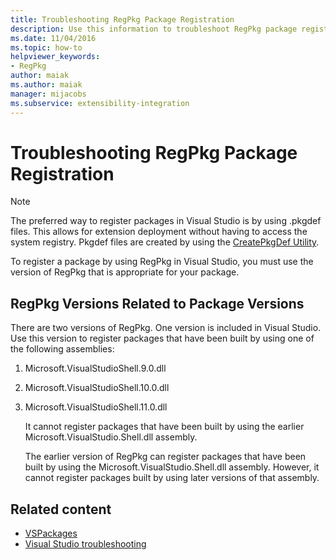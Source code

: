 ```yaml
---
title: Troubleshooting RegPkg Package Registration
description: Use this information to troubleshoot RegPkg package registration in Visual Studio. Use the version of RegPkg that is appropriate for your package.
ms.date: 11/04/2016
ms.topic: how-to
helpviewer_keywords:
- RegPkg
author: maiak
ms.author: maiak
manager: mijacobs
ms.subservice: extensibility-integration
---
```

# Troubleshooting RegPkg Package Registration

> [!NOTE]
> The preferred way to register packages in Visual Studio is by using .pkgdef files. This allows for extension deployment without having to access the system registry. Pkgdef files are created by using the [CreatePkgDef Utility](../../extensibility/internals/createpkgdef-utility.md).

 To register a package by using RegPkg in Visual Studio, you must use the version of RegPkg that is appropriate for your package.

## RegPkg Versions Related to Package Versions
 There are two versions of RegPkg. One version is included in Visual Studio. Use this version to register packages that have been built by using one of the following assemblies:

1. Microsoft.VisualStudioShell.9.0.dll

2. Microsoft.VisualStudioShell.10.0.dll

3. Microsoft.VisualStudioShell.11.0.dll

   It cannot register packages that have been built by using the earlier Microsoft.VisualStudio.Shell.dll assembly.

   The earlier version of RegPkg can register packages that have been built by using the Microsoft.VisualStudio.Shell.dll assembly. However, it cannot register packages built by using later versions of that assembly.

## Related content
- [VSPackages](../../extensibility/internals/vspackages.md)
- [Visual Studio troubleshooting](/troubleshoot/visualstudio/welcome-visual-studio/)
